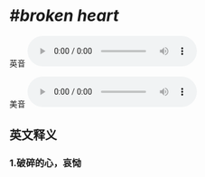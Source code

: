 # ***\#broken heart*** 
英音
<audio src="./media/broken heart1_AAC.aac" controls="controls"></audio>

美音
<audio src="./media/broken heart2.aac" controls="controls"></audio>



  

英文释义
---
### 1.**破碎的心，哀恸**  


